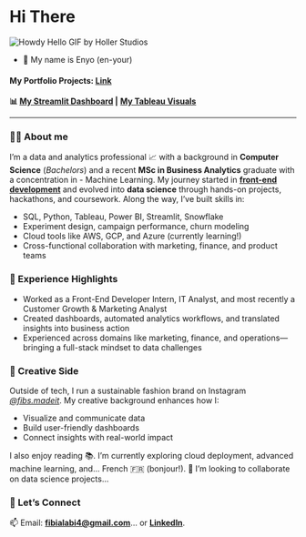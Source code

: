 # Hi There
![Howdy Hello GIF by Holler Studios](https://github.com/user-attachments/assets/e70f509a-b416-4782-8699-11d9e893118b)

- 👋 My name is Enyo (en-your)
#### My Portfolio Projects: [Link](https://github.com/enyo-ojo/My-Portfolio/)
**📊 [My Streamlit Dashboard](https://share.streamlit.io/user/enyo-ojo) |** **[My Tableau Visuals](https://public.tableau.com/app/profile/enyo.alabi/vizzes)** 
***

### 👩‍💻 About me
I’m a data and analytics professional 📈 with a background in **Computer Science** (*Bachelors*) and a recent **MSc in Business Analytics** graduate with a concentration in - Machine Learning.
My journey started in **[front-end development](https://enyo-ojo.github.io/enyoportfolio.github.io/)** and evolved into **data science** through hands-on projects, hackathons, and coursework. Along the way, I’ve built skills in:
- SQL, Python, Tableau, Power BI, Streamlit, Snowflake
- Experiment design, campaign performance, churn modeling
- Cloud tools like AWS, GCP, and Azure (currently learning!)
- Cross-functional collaboration with marketing, finance, and product teams

### 💼 Experience Highlights
- Worked as a Front-End Developer Intern, IT Analyst, and most recently a Customer Growth & Marketing Analyst
- Created dashboards, automated analytics workflows, and translated insights into business action
- Experienced across domains like marketing, finance, and operations—bringing a full-stack mindset to data challenges

### 🎨 Creative Side
Outside of tech, I run a sustainable fashion brand on Instagram *[@fibs.madeit](https://www.instagram.com/fibsmadeit/)*. My creative background enhances how I:
- Visualize and communicate data
- Build user-friendly dashboards
- Connect insights with real-world impact

I also enjoy reading 📚. I’m currently exploring cloud deployment, advanced machine learning, and… French 🇫🇷 (bonjour!).
💞️ I’m looking to collaborate on data science projects...


### 🤝 Let’s Connect
📫 Email: **fibialabi4@gmail.com**... or **[LinkedIn](https://www.linkedin.com/in/enyojo-alabi/)**.
<!---
enyo-ojo/enyo-ojo is a ✨ special ✨ repository because its `README.md` (this file) appears on your GitHub profile.
You can click the Preview link to take a look at your changes.
--->

